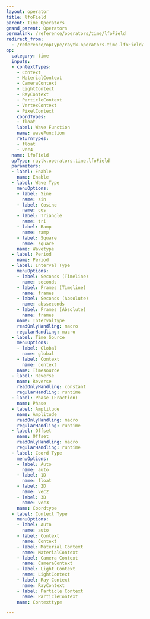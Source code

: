 ```yaml
---
layout: operator
title: lfoField
parent: Time Operators
grand_parent: Operators
permalink: /reference/operators/time/lfoField
redirect_from:
  - /reference/opType/raytk.operators.time.lfoField/
op:
  category: time
  inputs:
  - contextTypes:
    - Context
    - MaterialContext
    - CameraContext
    - LightContext
    - RayContext
    - ParticleContext
    - VertexContext
    - PixelContext
    coordTypes:
    - float
    label: Wave Function
    name: waveFunction
    returnTypes:
    - float
    - vec4
  name: lfoField
  opType: raytk.operators.time.lfoField
  parameters:
  - label: Enable
    name: Enable
  - label: Wave Type
    menuOptions:
    - label: Sine
      name: sin
    - label: Cosine
      name: cos
    - label: Triangle
      name: tri
    - label: Ramp
      name: ramp
    - label: Square
      name: square
    name: Wavetype
  - label: Period
    name: Period
  - label: Interval Type
    menuOptions:
    - label: Seconds (Timeline)
      name: seconds
    - label: Frames (Timeline)
      name: frames
    - label: Seconds (Absolute)
      name: absseconds
    - label: Frames (Absolute)
      name: frames
    name: Intervaltype
    readOnlyHandling: macro
    regularHandling: macro
  - label: Time Source
    menuOptions:
    - label: Global
      name: global
    - label: Context
      name: context
    name: Timesource
  - label: Reverse
    name: Reverse
    readOnlyHandling: constant
    regularHandling: runtime
  - label: Phase (Fraction)
    name: Phase
  - label: Amplitude
    name: Amplitude
    readOnlyHandling: macro
    regularHandling: runtime
  - label: Offset
    name: Offset
    readOnlyHandling: macro
    regularHandling: runtime
  - label: Coord Type
    menuOptions:
    - label: Auto
      name: auto
    - label: 1D
      name: float
    - label: 2D
      name: vec2
    - label: 3D
      name: vec3
    name: Coordtype
  - label: Context Type
    menuOptions:
    - label: Auto
      name: auto
    - label: Context
      name: Context
    - label: Material Context
      name: MaterialContext
    - label: Camera Context
      name: CameraContext
    - label: Light Context
      name: LightContext
    - label: Ray Context
      name: RayContext
    - label: Particle Context
      name: ParticleContext
    name: Contexttype

---
```


